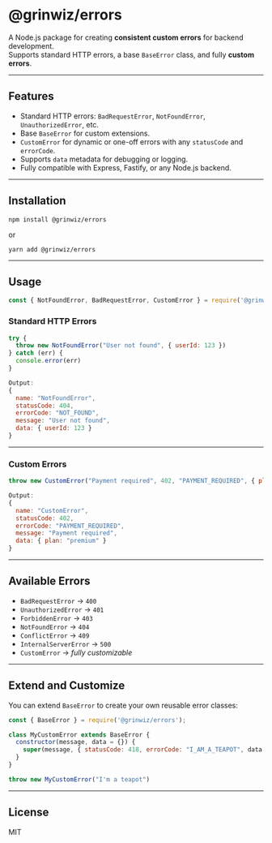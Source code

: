 # @grinwiz/errors

A Node.js package for creating **consistent custom errors** for backend development.  
Supports standard HTTP errors, a base `BaseError` class, and fully **custom errors**.

---

## Features

- Standard HTTP errors: `BadRequestError`, `NotFoundError`, `UnauthorizedError`, etc.  
- Base `BaseError` for custom extensions.  
- `CustomError` for dynamic or one-off errors with any `statusCode` and `errorCode`.  
- Supports `data` metadata for debugging or logging.  
- Fully compatible with Express, Fastify, or any Node.js backend.

---

## Installation

```
npm install @grinwiz/errors
```

or

```
yarn add @grinwiz/errors
```

---

## Usage
```javascript
const { NotFoundError, BadRequestError, CustomError } = require('@grinwiz/errors);
```

### Standard HTTP Errors
```javascript
try {
  throw new NotFoundError("User not found", { userId: 123 })
} catch (err) {
  console.error(err)
}

Output:
{
  name: "NotFoundError",
  statusCode: 404,
  errorCode: "NOT_FOUND",
  message: "User not found",
  data: { userId: 123 }
}
```
---

### Custom Errors
```javascript
throw new CustomError("Payment required", 402, "PAYMENT_REQUIRED", { plan: "premium" })

Output:
{
  name: "CustomError",
  statusCode: 402,
  errorCode: "PAYMENT_REQUIRED",
  message: "Payment required",
  data: { plan: "premium" }
}
```
---

## Available Errors

- `BadRequestError` → `400`
- `UnauthorizedError` → `401`
- `ForbiddenError` → `403`
- `NotFoundError` → `404`
- `ConflictError` → `409`
- `InternalServerError` → `500`
- `CustomError` → _fully customizable_

---

## Extend and Customize

You can extend `BaseError` to create your own reusable error classes:
```javascript
const { BaseError } = require('@grinwiz/errors');

class MyCustomError extends BaseError {
  constructor(message, data = {}) {
    super(message, { statusCode: 418, errorCode: "I_AM_A_TEAPOT", data });
  }
}

throw new MyCustomError("I'm a teapot")
```
---

## License

MIT
